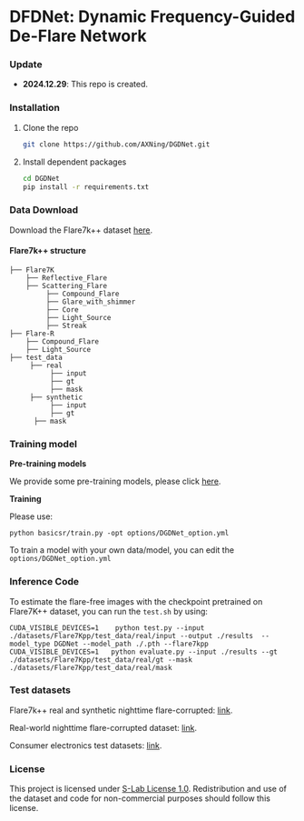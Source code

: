 # DFDNet: Dynamic Frequency-Guided De-Flare Network





### Update

- **2024.12.29**: This repo is created.

### Installation

1. Clone the repo

    ```bash
    git clone https://github.com/AXNing/DGDNet.git
    ```

1. Install dependent packages

    ```bash
    cd DGDNet
    pip install -r requirements.txt
    ```




### Data Download

Download the Flare7k++ dataset [here](https://github.com/ykdai/Flare7K).

#### Flare7k++ structure

```
├── Flare7K
    ├── Reflective_Flare 
    ├── Scattering_Flare
         ├── Compound_Flare
         ├── Glare_with_shimmer
         ├── Core
         ├── Light_Source
         ├── Streak
├── Flare-R
	├── Compound_Flare
	├── Light_Source
├── test_data
     ├── real
          ├── input
          ├── gt
          ├── mask
     ├── synthetic
          ├── input
          ├── gt
	  ├── mask

```



### Training model
**Pre-training models**

We provide some pre-training models, please click [here](https://drive.google.com/drive/folders/1Jxfw0Cy8ob-SRLf4PqqzzfXHhTVEpRTP?usp=sharing).

**Training**

Please use:

```
python basicsr/train.py -opt options/DGDNet_option.yml
```
To train a model with your own data/model, you can edit the `options/DGDNet_option.yml` 



### Inference Code
To estimate the flare-free images with the checkpoint pretrained on Flare7K++ dataset, you can run the `test.sh` by using:

```
CUDA_VISIBLE_DEVICES=1    python test.py --input ./datasets/Flare7Kpp/test_data/real/input --output ./results  --model_type DGDNet --model_path ./.pth --flare7kpp
CUDA_VISIBLE_DEVICES=1   python evaluate.py --input ./results --gt ./datasets/Flare7Kpp/test_data/real/gt --mask ./datasets/Flare7Kpp/test_data/real/mask
```

### Test datasets
Flare7k++ real and synthetic nighttime flare-corrupted: [link](https://github.com/ykdai/Flare7K). 

Real-world nighttime flare-corrupted dataset: [link](https://github.com/ykdai/Flare7K).

Consumer electronics test datasets: [link](https://drive.google.com/drive/folders/1J1fw1BggOP-L1zxF7NV0pYhvuZQsmiWY).





### License

This project is licensed under <a rel="license" href="https://github.com/ykdai/Flare7K/blob/main/LICENSE">S-Lab License 1.0</a>. Redistribution and use of the dataset and code for non-commercial purposes should follow this license.

